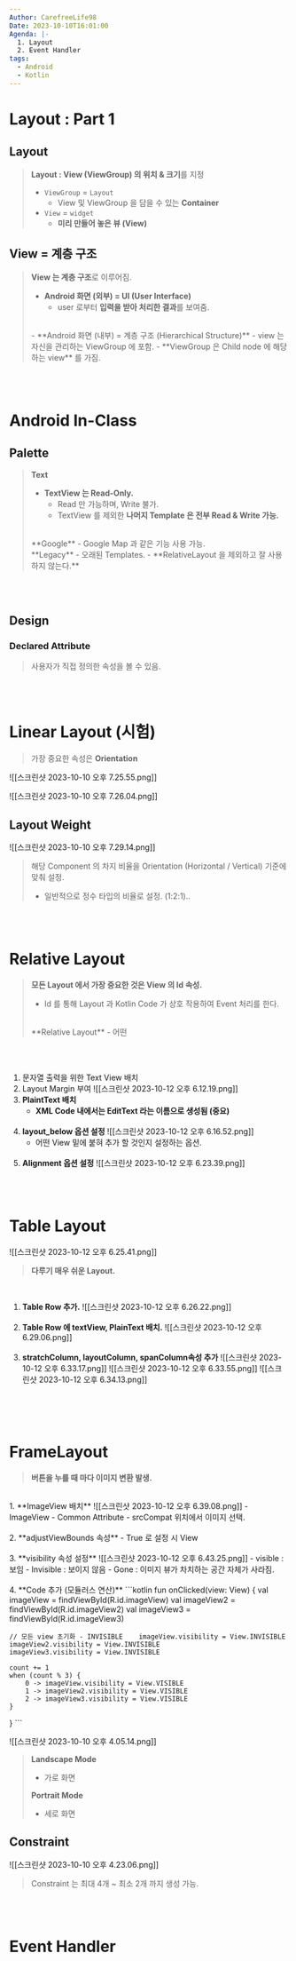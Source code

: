 ```yaml
---
Author: CarefreeLife98
Date: 2023-10-10T16:01:00
Agenda: |-
  1. Layout
  2. Event Handler
tags:
  - Android
  - Kotlin
---
```

# Layout : Part 1
## Layout

> **Layout : View (ViewGroup) 의 위치 & 크기**를 지정
> 	- `ViewGroup` = `Layout`
> 		- View 및 ViewGroup 을 담을 수 있는 **Container**
> 	- `View` = `widget`
> 		- **미리 만들어 놓은 뷰 (View)**


## View = 계층 구조
> **View 는 계층 구조**로 이루어짐.
> <br>
> - **Android 화면 (외부) = UI (User Interface)**
> 	- user 로부터 **입력을 받아 처리한 결과**를 보여줌.
> <br>
> - **Android 화면 (내부) = 계층 구조 (Hierarchical Structure)**
> 	- view 는 자신을 관리하는 ViewGroup 에 포함.
> 		- **ViewGroup 은 Child node 에 해당하는 view** 를 가짐.

<br><br>

# Android In-Class
## Palette
> **Text**
> - **TextView 는 Read-Only.**
> 	- Read 만 가능하며, Write 불가.
> 	- TextView 를 제외한 **나머지 Template 은 전부 Read & Write 가능.**
> <br>
> **Google**
> - Google Map 과 같은 기능 사용 가능.
> <br>
> **Legacy**
> - 오래된 Templates.
> - **RelativeLayout 을 제외하고 잘 사용하지 않는다.**

<br><br>

## Design
### Declared Attribute

> 사용자가 직접 정의한 속성을 볼 수 있음.

<br><br>

# Linear Layout (시험)
> 가장 중요한 속성은 **Orientation**


![[스크린샷 2023-10-10 오후 7.25.55.png]]


![[스크린샷 2023-10-10 오후 7.26.04.png]]

## Layout Weight
![[스크린샷 2023-10-10 오후 7.29.14.png]]
> 해당 Component 의 차지 비율을 Orientation (Horizontal / Vertical) 기준에 맞춰 설정.
> - 일반적으로 정수 타입의 비율로 설정. (1:2:1)..

<br><br>

# Relative Layout
> **모든 Layout 에서 가장 중요한 것은 View 의 Id 속성.**
> - Id 를 통해 Layout 과 Kotlin Code 가 상호 작용하여 Event 처리를 한다.
> <br>
> **Relative Layout**
> - 어떤

<br><br>

1. 문자열 출력을 위한 Text View 배치
	<br>
2. Layout Margin 부여
	![[스크린샷 2023-10-12 오후 6.12.19.png]]
	<br>
2. **PlaintText 배치**
	- **XML Code 내에서는 EditText 라는 이름으로 생성됨 (중요)**
	<br>
3. **layout_below 옵션 설정**
	![[스크린샷 2023-10-12 오후 6.16.52.png]]
	- 어떤 View 밑에 붙혀 추가 할 것인지 설정하는 옵션.
	<br>
4. **Alignment 옵션 설정**
	![[스크린샷 2023-10-12 오후 6.23.39.png]]

<br><br>
# Table Layout
![[스크린샷 2023-10-12 오후 6.25.41.png]]
> **다루기 매우 쉬운 Layout.**

<br>

1. **Table Row 추가.**
	![[스크린샷 2023-10-12 오후 6.26.22.png]]
	<br><br>
2. **Table Row 에 textView, PlainText 배치.**
	![[스크린샷 2023-10-12 오후 6.29.06.png]]
	<br><br>
3. **stratchColumn, layoutColumn, spanColumn속성 추가**
	![[스크린샷 2023-10-12 오후 6.33.17.png]]
	![[스크린샷 2023-10-12 오후 6.33.55.png]]
	![[스크린샷 2023-10-12 오후 6.34.13.png]]
	<br><br>

<br><br>

# FrameLayout
> **버튼을 누를 때 마다 이미지 변환 발생.**

<br>
1.  **ImageView 배치**
	![[스크린샷 2023-10-12 오후 6.39.08.png]]
	- ImageView - Common Attribute - srcCompat 위치에서 이미지 선택.
	<br><br>
2. **adjustViewBounds 속성**
	- True 로 설정 시 View
	<br><br>
3. **visibility 속성 설정**
	![[스크린샷 2023-10-12 오후 6.43.25.png]]
	- visible : 보임
	- Invisible : 보이지 않음
	- Gone : 이미지 뷰가 차치하는 공간 자체가 사라짐.
	<br><br>
4. **Code 추가 (모듈러스 연산)**
	```kotlin
fun onClicked(view: View) {  
    val imageView = findViewById<ImageView>(R.id.imageView)  
    val imageView2 = findViewById<ImageView>(R.id.imageView2)  
    val imageView3 = findViewById<ImageView>(R.id.imageView3)  
  
    // 모든 view 초기화 - INVISIBLE    imageView.visibility = View.INVISIBLE  
    imageView2.visibility = View.INVISIBLE  
    imageView3.visibility = View.INVISIBLE  
  
    count += 1  
    when (count % 3) {  
        0 -> imageView.visibility = View.VISIBLE  
        1 -> imageView2.visibility = View.VISIBLE  
        2 -> imageView3.visibility = View.VISIBLE  
    }  
}
	```
	




![[스크린샷 2023-10-10 오후 4.05.14.png]]
> **Landscape Mode**
> - 가로 화면
> 
> **Portrait Mode**
> - 세로 화면

## Constraint
![[스크린샷 2023-10-10 오후 4.23.06.png]]
> Constraint 는 최대 4개 ~ 최소 2개 까지 생성 가능.

<br><br>
# Event Handler
